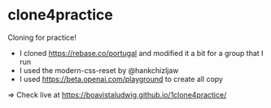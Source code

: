# clone4practice

Cloning for practice!

- I cloned https://rebase.co/portugal and modified it a bit for a group that I run
- I used the modern-css-reset by @hankchizljaw
- I used https://beta.openai.com/playground to create all copy

=> Check live at https://boavistaludwig.github.io/1clone4practice/
